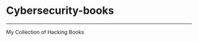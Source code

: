 # Cybersecurity-books
-----------------------------------------------------------------------------------------------------------------------

My Collection of Hacking Books
